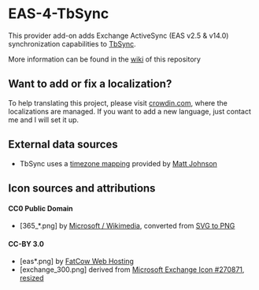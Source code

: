 # EAS-4-TbSync

This provider add-on adds Exchange ActiveSync (EAS v2.5 & v14.0) synchronization capabilities to [TbSync](https://github.com/jobisoft/TbSync/).

More information can be found in the [wiki](https://github.com/jobisoft/EAS-4-TbSync/wiki/About:-Provider-for-Exchange-ActiveSync) of this repository

## Want to add or fix a localization?
To help translating this project, please visit [crowdin.com](https://crowdin.com/profile/jobisoft), where the localizations are managed. If you want to add a new language, just contact me and I will set it up.


## External data sources

* TbSync uses a [timezone mapping](https://github.com/mj1856/TimeZoneConverter/blob/master/src/TimeZoneConverter/Data/Mapping.csv.gz) provided by [Matt Johnson](https://github.com/mj1856)


## Icon sources and attributions

#### CC0 Public Domain
* [365_*.png] by [Microsoft / Wikimedia](https://commons.wikimedia.org/w/index.php?curid=21546299), converted from [SVG to PNG](https://ezgif.com/svg-to-png)

#### CC-BY 3.0
* [eas*.png] by [FatCow Web Hosting](https://www.iconfinder.com/icons/64484/exchange_ms_icon)
* [exchange_300.png] derived from [Microsoft Exchange Icon #270871](https://icon-library.net/icon/microsoft-exchange-icon-10.html), [resized](www.simpleimageresizer.com/)
